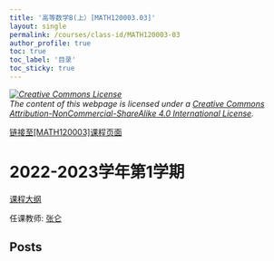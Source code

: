 ```yaml
---
title: '高等数学B(上）[MATH120003.03]'
layout: single
permalink: /courses/class-id/MATH120003-03
author_profile: true
toc: true
toc_label: '目录'
toc_sticky: true
---
```



<div class='notice--warning'>
	<p><i><a rel='license' href='http://creativecommons.org/licenses/by-nc-sa/4.0/'><img alt='Creative Commons License' style='border-width:0' src='https://i.creativecommons.org/l/by-nc-sa/4.0/88x31.png' /></a><br /> The content of this webpage is licensed under a <a rel='license' href='http://creativecommons.org/licenses/by-nc-sa/4.0/'>Creative Commons Attribution-NonCommercial-ShareAlike 4.0 International License</a>.</i></p>
</div>

<a href='https://fdu-math.github.io/courses/MATH120003'>链接至[MATH120003]课程页面</a>


# 2022-2023学年第1学期
<a href='https://fdu-math.github.io/courses/syllabus/MATH120003.03-2022-2023-1 (Encrypted).pdf'>课程大纲</a>

任课教师: <a href='https://fdu-math.github.io/teachers/张仑'>张仑</a>


## Posts

